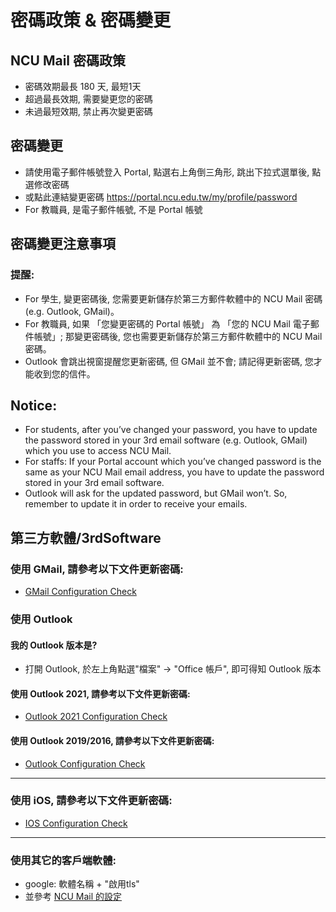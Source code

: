 # 密碼政策 & 密碼變更

## NCU Mail 密碼政策
- 密碼效期最長 180 天, 最短1天
- 超過最長效期, 需要變更您的密碼
- 未過最短效期, 禁止再次變更密碼

## 密碼變更
- 請使用電子郵件帳號登入 Portal, 點選右上角倒三角形, 跳出下拉式選單後, 點選修改密碼
- 或點此連結變更密碼 https://portal.ncu.edu.tw/my/profile/password
- For 教職員, 是電子郵件帳號, 不是 Portal 帳號

## 密碼變更注意事項
### **提醒**: 
- For 學生, 變更密碼後, 您需要更新儲存於第三方郵件軟體中的 NCU Mail 密碼(e.g. Outlook, GMail)。
- For 教職員, 如果 「您變更密碼的 Portal 帳號」 為 「您的 NCU Mail 電子郵件帳號」; 那變更密碼後, 您也需要更新儲存於第三方郵件軟體中的 NCU Mail 密碼。
- Outlook 會跳出視窗提醒您更新密碼, 但 GMail 並不會; 請記得更新密碼, 您才能收到您的信件。

## **Notice**:
- For students, after you’ve changed your password, you have to update the password stored in your 3rd email software (e.g. Outlook, GMail) which you use to access NCU Mail.
- For staffs:  If your Portal account which you’ve changed password is the same as your NCU Mail email address, you have to update the password stored in your 3rd email software.
- Outlook will ask for the updated password, but GMail won’t. So, remember to update it in order to receive your emails.

## 第三方軟體/3rdSoftware
### 使用 GMail, 請參考以下文件更新密碼:
- [GMail Configuration Check](confcheck/confc_gmail.html)

### 使用 Outlook
#### 我的 Outlook 版本是?
- 打開 Outlook, 於左上角點選"檔案" -> "Office 帳戶", 即可得知 Outlook 版本

#### 使用 Outlook 2021, 請參考以下文件更新密碼:
- [Outlook 2021 Configuration Check](confcheck/confc_outlook2021.html)

#### 使用 Outlook 2019/2016, 請參考以下文件更新密碼:
- [Outlook Configuration Check](confcheck/confc_outlook2019.html)

---
### 使用 iOS, 請參考以下文件更新密碼:
- [IOS Configuration Check](confcheck/confc_ios.html)

---
### 使用其它的客戶端軟體:
- google: 軟體名稱 + "啟用tls"
- 並參考 [NCU Mail 的設定](config.html)